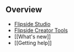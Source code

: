 ## Overview

* [Flipside Studio](/docs/2020.1/studio)
* [Flipside Creator Tools](/docs/2020.1/creator-tools)
* [[What's new]]
* [[Getting help]]
